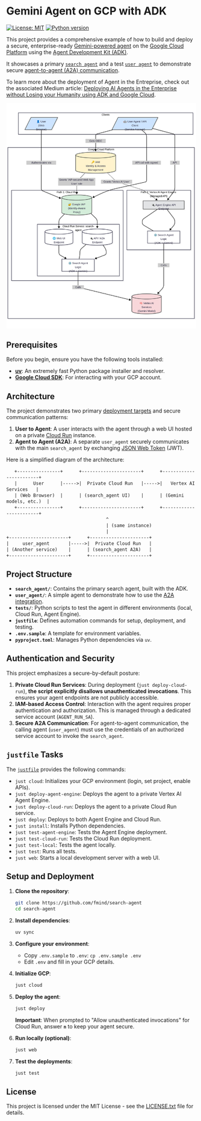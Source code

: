 # Gemini Agent on GCP with ADK

[![License: MIT](https://img.shields.io/badge/License-MIT-yellow.svg)](https://opensource.org/licenses/MIT)
[![Python version](https://img.shields.io/badge/python-3.13-blue.svg)](https://www.python.org/downloads/release/python-3130/)

This project provides a comprehensive example of how to build and deploy a secure, enterprise-ready [Gemini-powered agent](https://cloud.google.com/vertex-ai/generative-ai/docs/models#gemini-models) on the [Google Cloud Platform](https://cloud.google.com/?hl=en) using the [Agent Development Kit (ADK)](https://google.github.io/adk-docs/).

It showcases a primary [`search agent`](search_agent/) and a test [`user agent`](user_agent/) to demonstrate secure [agent-to-agent (A2A) communication](https://google.github.io/adk-docs/a2a/intro/).

To learn more about the deployment of Agent in the Entreprise, check out the associated Medium article: [Deploying AI Agents in the Enterprise without Losing your Humanity using ADK and Google Cloud](https://fmind.medium.com/deploying-ai-agents-in-the-enterprise-using-adk-and-google-cloud-b49e7eda3b41).

![Search Agent Architecture](./diagrams/architecture.png)

## Prerequisites

Before you begin, ensure you have the following tools installed:

- **[uv](https://github.com/astral-sh/uv)**: An extremely fast Python package installer and resolver.
- **[Google Cloud SDK](https://cloud.google.com/sdk/docs/install)**: For interacting with your GCP account.

## Architecture

The project demonstrates two primary [deployment targets](https://google.github.io/adk-docs/deploy/) and secure communication patterns:

1. **User to Agent**: A user interacts with the agent through a web UI hosted on a private [Cloud Run](https://cloud.google.com/run?hl=en) instance.
2. **Agent to Agent (A2A)**: A separate `user_agent` securely communicates with the main `search_agent` by exchanging [JSON Web Token](https://www.jwt.io/) (JWT).

Here is a simplified diagram of the architecture:

```text
   +----------------+      +----------------------+      +------------------------+
   |      User      |----->|  Private Cloud Run   |----->|   Vertex AI Services   |
   | (Web Browser)  |      | (search_agent UI)    |      | (Gemini models, etc.)  |
   +----------------+      +----------------------+      +------------------------+
                                     ^
                                     | (same instance)
                                     |
+----------------------+      +----------------------+
|     user_agent       |----->|  Private Cloud Run   |
| (Another service)    |      | (search_agent A2A)   |
+----------------------+      +----------------------+
```

## Project Structure

- **`search_agent/`**: Contains the primary search agent, built with the ADK.
- **`user_agent/`**: A simple agent to demonstrate how to use the [A2A integration](https://google.github.io/adk-docs/a2a/quickstart-consuming/).
- **`tests/`**: Python scripts to test the agent in different environments (local, Cloud Run, Agent Engine).
- **`justfile`**: Defines automation commands for setup, deployment, and testing.
- **`.env.sample`**: A template for environment variables.
- **`pyproject.toml`**: Manages Python dependencies via `uv`.

## Authentication and Security

This project emphasizes a secure-by-default posture:

1. **Private Cloud Run Services**: During deployment (`just deploy-cloud-run`), **the script explicitly disallows unauthenticated invocations**. This ensures your agent endpoints are not publicly accessible.
2. **IAM-based Access Control**: Interaction with the agent requires proper authentication and authorization. This is managed through a dedicated service account (`AGENT_RUN_SA`).
3. **Secure A2A Communication**: For agent-to-agent communication, the calling agent (`user_agent`) must use the credentials of an authorized service account to invoke the `search_agent`.

## `justfile` Tasks

The [`justfile`](https://github.com/casey/just) provides the following commands:

- `just cloud`: Initializes your GCP environment (login, set project, enable APIs).
- `just deploy-agent-engine`: Deploys the agent to a private Vertex AI Agent Engine.
- `just deploy-cloud-run`: Deploys the agent to a private Cloud Run service.
- `just deploy`: Deploys to both Agent Engine and Cloud Run.
- `just install`: Installs Python dependencies.
- `just test-agent-engine`: Tests the Agent Engine deployment.
- `just test-cloud-run`: Tests the Cloud Run deployment.
- `just test-local`: Tests the agent locally.
- `just test`: Runs all tests.
- `just web`: Starts a local development server with a web UI.

## Setup and Deployment

1. **Clone the repository**:

    ```bash
    git clone https://github.com/fmind/search-agent
    cd search-agent
    ```

2. **Install dependencies**:

    ```bash
    uv sync
    ```

3. **Configure your environment**:
    - Copy `.env.sample` to `.env`: `cp .env.sample .env`
    - Edit `.env` and fill in your GCP details.

4. **Initialize GCP**:

    ```bash
    just cloud
    ```

5. **Deploy the agent**:

    ```bash
    just deploy
    ```

    **Important**: When prompted to "Allow unauthenticated invocations" for Cloud Run, answer **`n`** to keep your agent secure.

6. **Run locally (optional)**:

    ```bash
    just web
    ```

7. **Test the deployments**:

    ```bash
    just test
    ```

## License

This project is licensed under the MIT License - see the [LICENSE.txt](LICENSE.txt) file for details.
